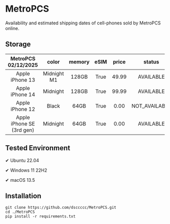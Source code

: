 # MetroPCS
Availability and estimated shipping dates of cell-phones sold by MetroPCS online.
## Storage
|MetroPCS 02/12/2025|color|memory|eSIM|price|status|shipping from|shipping to|
|:--:|:--:|:--:|:--:|:--:|:--:|:--:|:--:|
|Apple iPhone 13|Midnight M1|128GB|True|49.99|AVAILABLE|02/12/2025|02/17/2025|
|Apple iPhone 14|Midnight|128GB|True|99.99|AVAILABLE|02/12/2025|02/17/2025|
|Apple iPhone 12|Black|64GB|True|0.00|NOT_AVAILABLE|02/19/2025|02/25/2025|
|Apple iPhone SE (3rd gen)|Midnight|64GB|True|0.00|AVAILABLE|02/12/2025|02/17/2025|

## Tested Environment
✔ Ubuntu 22.04

✔ Windows 11 22H2

✔ macOS 13.5
## Installation
```
git clone https://github.com/dsccccc/MetroPCS.git
cd ./MetroPCS
pip install -r requirements.txt
```
